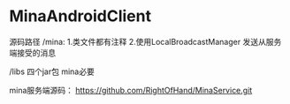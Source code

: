 # MinaAndroidClient

源码路径   /mina:
 1.类文件都有注释
 2.使用LocalBroadcastManager 发送从服务端接受的消息

 /libs  四个jar包 mina必要

 mina服务端源码： https://github.com/RightOfHand/MinaService.git

